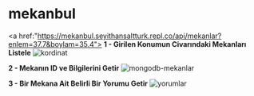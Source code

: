 # mekanbul

<a href:"https://mekanbul.seyithansaltturk.repl.co/api/mekanlar?enlem=37.7&boylam=35.4">
**1 - Girilen Konumun Civarındaki Mekanları Listele**</a>
![kordinat](https://user-images.githubusercontent.com/104761312/203406737-5851baf7-6f57-4836-9876-d02b96a3b9db.png)




**2 - Mekanın ID ve Bilgilerini Getir**
![mongodb-mekanlar](https://user-images.githubusercontent.com/104761312/203406651-9d98f007-3840-426b-94df-e034df2ec0d4.png)

**3 - Bir Mekana Ait Belirli Bir Yorumu Getir**
![yorumlar](https://user-images.githubusercontent.com/104761312/203408449-2ad76b01-816e-4c7d-a232-3a928fdb501c.png)
